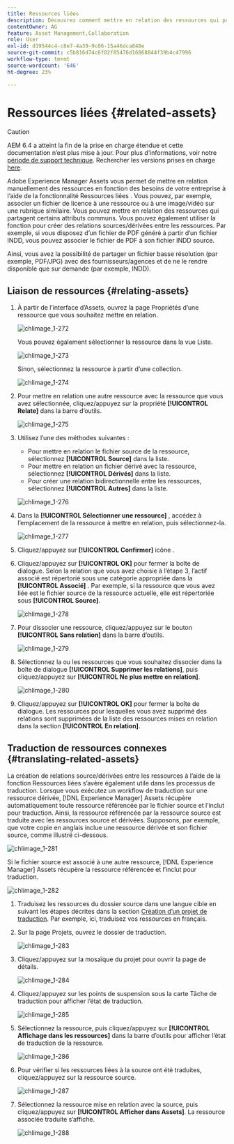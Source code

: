 ```yaml
---
title: Ressources liées
description: Découvrez comment mettre en relation des ressources qui partagent certains attributs communs. Vous pouvez également utiliser la fonction pour créer des relations sources/dérivées entre les ressources.
contentOwner: AG
feature: Asset Management,Collaboration
role: User
exl-id: d19544c4-c8e7-4a39-9c86-15a46dca848e
source-git-commit: c5b816d74c6f02f85476d16868844f39b4c47996
workflow-type: tm+mt
source-wordcount: '646'
ht-degree: 23%

---
```


# Ressources liées {#related-assets}

>[!CAUTION]
>
>AEM 6.4 a atteint la fin de la prise en charge étendue et cette documentation n’est plus mise à jour. Pour plus d’informations, voir notre [période de support technique](https://helpx.adobe.com/fr/support/programs/eol-matrix.html). Rechercher les versions prises en charge [here](https://experienceleague.adobe.com/docs/?lang=fr).

Adobe Experience Manager Assets vous permet de mettre en relation manuellement des ressources en fonction des besoins de votre entreprise à l’aide de la fonctionnalité Ressources liées . Vous pouvez, par exemple, associer un fichier de licence à une ressource ou à une image/vidéo sur une rubrique similaire. Vous pouvez mettre en relation des ressources qui partagent certains attributs communs. Vous pouvez également utiliser la fonction pour créer des relations sources/dérivées entre les ressources. Par exemple, si vous disposez d’un fichier de PDF généré à partir d’un fichier INDD, vous pouvez associer le fichier de PDF à son fichier INDD source.

Ainsi, vous avez la possibilité de partager un fichier basse résolution (par exemple, PDF/JPG) avec des fournisseurs/agences et de ne le rendre disponible que sur demande (par exemple, INDD).

## Liaison de ressources {#relating-assets}

1. À partir de l’interface d’Assets, ouvrez la page Propriétés d’une ressource que vous souhaitez mettre en relation.

   ![chlimage_1-272](assets/chlimage_1-272.png)

   Vous pouvez également sélectionner la ressource dans la vue Liste.

   ![chlimage_1-273](assets/chlimage_1-273.png)

   Sinon, sélectionnez la ressource à partir d’une collection.

   ![chlimage_1-274](assets/chlimage_1-274.png)

1. Pour mettre en relation une autre ressource avec la ressource que vous avez sélectionnée, cliquez/appuyez sur la propriété **[!UICONTROL Relate]** dans la barre d’outils.

   ![chlimage_1-275](assets/chlimage_1-275.png)

1. Utilisez l’une des méthodes suivantes :

   * Pour mettre en relation le fichier source de la ressource, sélectionnez **[!UICONTROL Source]** dans la liste.
   * Pour mettre en relation un fichier dérivé avec la ressource, sélectionnez **[!UICONTROL Dérivés]** dans la liste.
   * Pour créer une relation bidirectionnelle entre les ressources, sélectionnez **[!UICONTROL Autres]** dans la liste.

   ![chlimage_1-276](assets/chlimage_1-276.png)

1. Dans la **[!UICONTROL Sélectionner une ressource]** , accédez à l’emplacement de la ressource à mettre en relation, puis sélectionnez-la.

   ![chlimage_1-277](assets/chlimage_1-277.png)

1. Cliquez/appuyez sur **[!UICONTROL Confirmer]** icône .
1. Cliquez/appuyez sur **[!UICONTROL OK]** pour fermer la boîte de dialogue. Selon la relation que vous avez choisie à l’étape 3, l’actif associé est répertorié sous une catégorie appropriée dans la **[!UICONTROL Associé]** . Par exemple, si la ressource que vous avez liée est le fichier source de la ressource actuelle, elle est répertoriée sous **[!UICONTROL Source]**.

   ![chlimage_1-278](assets/chlimage_1-278.png)

1. Pour dissocier une ressource, cliquez/appuyez sur le bouton **[!UICONTROL Sans relation]** dans la barre d’outils.

   ![chlimage_1-279](assets/chlimage_1-279.png)

1. Sélectionnez la ou les ressources que vous souhaitez dissocier dans la boîte de dialogue **[!UICONTROL Supprimer les relations]**, puis cliquez/appuyez sur **[!UICONTROL Ne plus mettre en relation]**.

   ![chlimage_1-280](assets/chlimage_1-280.png)

1. Cliquez/appuyez sur **[!UICONTROL OK]** pour fermer la boîte de dialogue. Les ressources pour lesquelles vous avez supprimé des relations sont supprimées de la liste des ressources mises en relation dans la section **[!UICONTROL En relation]**.

## Traduction de ressources connexes {#translating-related-assets}

La création de relations source/dérivées entre les ressources à l’aide de la fonction Ressources liées s’avère également utile dans les processus de traduction. Lorsque vous exécutez un workflow de traduction sur une ressource dérivée, [!DNL Experience Manager] Assets récupère automatiquement toute ressource référencée par le fichier source et l’inclut pour traduction. Ainsi, la ressource référencée par la ressource source est traduite avec les ressources source et dérivées. Supposons, par exemple, que votre copie en anglais inclue une ressource dérivée et son fichier source, comme illustré ci-dessous.

![chlimage_1-281](assets/chlimage_1-281.png)

Si le fichier source est associé à une autre ressource, [!DNL Experience Manager] Assets récupère la ressource référencée et l’inclut pour traduction.

![chlimage_1-282](assets/chlimage_1-282.png)

1. Traduisez les ressources du dossier source dans une langue cible en suivant les étapes décrites dans la section [Création d’un projet de traduction](translation-projects.md#create-a-new-translation-project). Par exemple, ici, traduisez vos ressources en français.
1. Sur la page Projets, ouvrez le dossier de traduction.

   ![chlimage_1-283](assets/chlimage_1-283.png)

1. Cliquez/appuyez sur la mosaïque du projet pour ouvrir la page de détails.

   ![chlimage_1-284](assets/chlimage_1-284.png)

1. Cliquez/appuyez sur les points de suspension sous la carte Tâche de traduction pour afficher l’état de traduction.

   ![chlimage_1-285](assets/chlimage_1-285.png)

1. Sélectionnez la ressource, puis cliquez/appuyez sur **[!UICONTROL Affichage dans les ressources]** dans la barre d’outils pour afficher l’état de traduction de la ressource.

   ![chlimage_1-286](assets/chlimage_1-286.png)

1. Pour vérifier si les ressources liées à la source ont été traduites, cliquez/appuyez sur la ressource source.

   ![chlimage_1-287](assets/chlimage_1-287.png)

1. Sélectionnez la ressource mise en relation avec la source, puis cliquez/appuyez sur **[!UICONTROL Afficher dans Assets]**. La ressource associée traduite s’affiche.

   ![chlimage_1-288](assets/chlimage_1-288.png)
